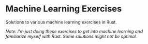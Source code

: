# Machine Learning Exercises

Solutions to various machine learning exercises in Rust.

_Note: I'm just doing these exercises to get into machine learning and familiarize myself with Rust. Some solutions might not be optimal._
